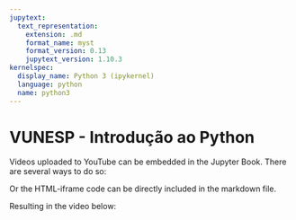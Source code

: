 ```yaml
---
jupytext:
  text_representation:
    extension: .md
    format_name: myst
    format_version: 0.13
    jupytext_version: 1.10.3
kernelspec:
  display_name: Python 3 (ipykernel)
  language: python
  name: python3
---
```


# VUNESP - Introdução ao Python

Videos uploaded to YouTube can be embedded in the Jupyter Book. There are several ways to do so:



Or the HTML-iframe code can be directly included in the markdown file.

Resulting in the video below:

```{video} https://www.youtube.com/embed/UCb-b82tzLo?
```
